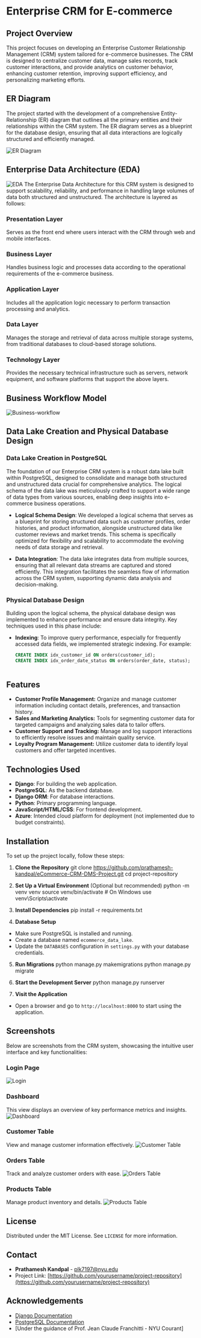 # Enterprise CRM for E-commerce

## Project Overview
This project focuses on developing an Enterprise Customer Relationship Management (CRM) system tailored for e-commerce businesses. The CRM is designed to centralize customer data, manage sales records, track customer interactions, and provide analytics on customer behavior, enhancing customer retention, improving support efficiency, and personalizing marketing efforts.

## ER Diagram
The project started with the development of a comprehensive Entity-Relationship (ER) diagram that outlines all the primary entities and their relationships within the CRM system. The ER diagram serves as a blueprint for the database design, ensuring that all data interactions are logically structured and efficiently managed.

![ER Diagram](screenshots/er_diagram.png)

## Enterprise Data Architecture (EDA)
![EDA](screenshots/eda.png)
The Enterprise Data Architecture for this CRM system is designed to support scalability, reliability, and performance in handling large volumes of data both structured and unstructured. The architecture is layered as follows:
### Presentation Layer
Serves as the front end where users interact with the CRM through web and mobile interfaces.

### Business Layer
Handles business logic and processes data according to the operational requirements of the e-commerce business.

### Application Layer
Includes all the application logic necessary to perform transaction processing and analytics.

### Data Layer
Manages the storage and retrieval of data across multiple storage systems, from traditional databases to cloud-based storage solutions.

### Technology Layer
Provides the necessary technical infrastructure such as servers, network equipment, and software platforms that support the above layers.

## Business Workflow Model
![Business-workflow](screenshots/business_workflow.png)

## Data Lake Creation and Physical Database Design

### Data Lake Creation in PostgreSQL

The foundation of our Enterprise CRM system is a robust data lake built within PostgreSQL, designed to consolidate and manage both structured and unstructured data crucial for comprehensive analytics. The logical schema of the data lake was meticulously crafted to support a wide range of data types from various sources, enabling deep insights into e-commerce business operations.

- **Logical Schema Design**: We developed a logical schema that serves as a blueprint for storing structured data such as customer profiles, order histories, and product information, alongside unstructured data like customer reviews and market trends. This schema is specifically optimized for flexibility and scalability to accommodate the evolving needs of data storage and retrieval.

- **Data Integration**: The data lake integrates data from multiple sources, ensuring that all relevant data streams are captured and stored efficiently. This integration facilitates the seamless flow of information across the CRM system, supporting dynamic data analysis and decision-making.

### Physical Database Design

Building upon the logical schema, the physical database design was implemented to enhance performance and ensure data integrity. Key techniques used in this phase include:

- **Indexing**: To improve query performance, especially for frequently accessed data fields, we implemented strategic indexing. For example:
  ```sql
  CREATE INDEX idx_customer_id ON orders(customer_id);
  CREATE INDEX idx_order_date_status ON orders(order_date, status);



## Features
- **Customer Profile Management:** Organize and manage customer information including contact details, preferences, and transaction history.
- **Sales and Marketing Analytics:** Tools for segmenting customer data for targeted campaigns and analyzing sales data to tailor offers.
- **Customer Support and Tracking:** Manage and log support interactions to efficiently resolve issues and maintain quality service.
- **Loyalty Program Management:** Utilize customer data to identify loyal customers and offer targeted incentives.

## Technologies Used
- **Django**: For building the web application.
- **PostgreSQL**: As the backend database.
- **Django ORM**: For database interactions.
- **Python**: Primary programming language.
- **JavaScript/HTML/CSS**: For frontend development.
- **Azure**: Intended cloud platform for deployment (not implemented due to budget constraints).

## Installation
To set up the project locally, follow these steps:

1. **Clone the Repository**
git clone https://github.com/prathamesh-kandpal/eCommerce-CRM-DMS-Project.git 
cd project-repository

2. **Set Up a Virtual Environment** (Optional but recommended)
python -m venv venv source venv/bin/activate # On Windows use venv\Scripts\activate

3. **Install Dependencies**
pip install -r requirements.txt

4. **Database Setup**
- Make sure PostgreSQL is installed and running.
- Create a database named `ecommerce_data_lake`.
- Update the `DATABASES` configuration in `settings.py` with your database credentials.

5. **Run Migrations**
python manage.py makemigrations 
python manage.py migrate

6. **Start the Development Server**
python manage.py runserver

7. **Visit the Application**
- Open a browser and go to `http://localhost:8000` to start using the application.

## Screenshots

Below are screenshots from the CRM system, showcasing the intuitive user interface and key functionalities:

### Login Page

![Login](screenshots/landing_page.png)

### Dashboard
This view displays an overview of key performance metrics and insights.
![Dashboard](screenshots/dashboard.png)

### Customer Table
View and manage customer information effectively.
![Customer Table](screenshots/customers.png)

### Orders Table
Track and analyze customer orders with ease.
![Orders Table](screenshots/orders.png)

### Products Table
Manage product inventory and details.
![Products Table](screenshots/products.png)

## License
Distributed under the MIT License. See `LICENSE` for more information.

## Contact
- **Prathamesh Kandpal** - [plk7197@nyu.edu](mailto:plk7197@nyu.edu)
- Project Link: [https://github.com/yourusername/project-repository](https://github.com/yourusername/project-repository)

## Acknowledgements
- [Django Documentation](https://docs.djangoproject.com/en/3.1/)
- [PostgreSQL Documentation](https://www.postgresql.org/docs/)
- [Under the guidance of Prof. Jean Claude Franchitti - NYU Courant]
